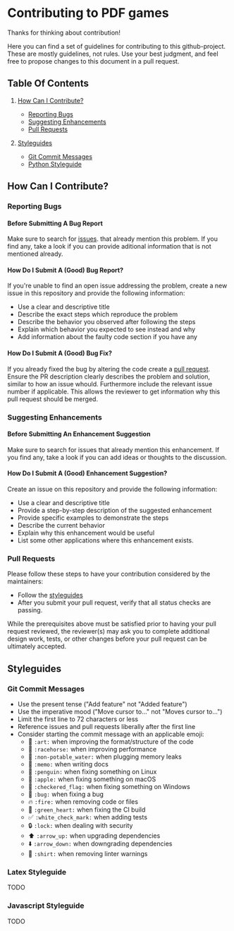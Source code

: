 # Contributing to PDF games

Thanks for thinking about contribution!

Here you can find a set of guidelines for contributing to this github-project.
These are mostly guidelines, not rules.
Use your best judgment, and feel free to propose changes to this document in a pull request.

## Table Of Contents

1. [How Can I Contribute?](#how-can-i-contribute)
    * [Reporting Bugs](#reporting-bugs)
    * [Suggesting Enhancements](#suggesting-enhancements)
    * [Pull Requests](#pull-requests)

2. [Styleguides](#styleguides)
    * [Git Commit Messages](#git-commit-messages)
    * [Python Styleguide](#python-styleguide)

## How Can I Contribute?

### Reporting Bugs

#### Before Submitting A Bug Report
Make sure to search for [issues](https://github.com/rwarnking/image-sorter/issues).
that already mention this problem. If you find any, take a look
if you can provide aditional information that is not mentioned already.

#### How Do I Submit A (Good) Bug Report?
If you're unable to find an open issue addressing the problem,
create a new issue in this repository and provide the following information:

* Use a clear and descriptive title
* Describe the exact steps which reproduce the problem
* Describe the behavior you observed after following the steps
* Explain which behavior you expected to see instead and why
* Add information about the faulty code section if you have any

#### How Do I Submit A (Good) Bug Fix?
If you already fixed the bug by altering the code create a [pull request](#pull-requests).
Ensure the PR description clearly describes the problem and solution, similar to how an issue
whould. Furthermore include the relevant issue number if applicable.
This allows the reviewer to get information why this pull request should be merged.

### Suggesting Enhancements

#### Before Submitting An Enhancement Suggestion
Make sure to search for issues that already mention this enhancement.
If you find any, take a look if you can add ideas or thoughts to the discussion.

#### How Do I Submit A (Good) Enhancement Suggestion?
Create an issue on this repository and provide the following information:

* Use a clear and descriptive title
* Provide a step-by-step description of the suggested enhancement
* Provide specific examples to demonstrate the steps
* Describe the current behavior
* Explain why this enhancement would be useful
* List some other applications where this enhancement exists.

### Pull Requests
Please follow these steps to have your contribution considered by the maintainers:

* Follow the [styleguides](#styleguides)
* After you submit your pull request, verify that all status checks are passing.

While the prerequisites above must be satisfied prior to having your pull request reviewed,
the reviewer(s) may ask you to complete additional design work, tests,
or other changes before your pull request can be ultimately accepted.

## Styleguides

### Git Commit Messages

* Use the present tense ("Add feature" not "Added feature")
* Use the imperative mood ("Move cursor to..." not "Moves cursor to...")
* Limit the first line to 72 characters or less
* Reference issues and pull requests liberally after the first line
* Consider starting the commit message with an applicable emoji:
    * :art: `:art:` when improving the format/structure of the code
    * :racehorse: `:racehorse:` when improving performance
    * :non-potable_water: `:non-potable_water:` when plugging memory leaks
    * :memo: `:memo:` when writing docs
    * :penguin: `:penguin:` when fixing something on Linux
    * :apple: `:apple:` when fixing something on macOS
    * :checkered_flag: `:checkered_flag:` when fixing something on Windows
    * :bug: `:bug:` when fixing a bug
    * :fire: `:fire:` when removing code or files
    * :green_heart: `:green_heart:` when fixing the CI build
    * :white_check_mark: `:white_check_mark:` when adding tests
    * :lock: `:lock:` when dealing with security
    * :arrow_up: `:arrow_up:` when upgrading dependencies
    * :arrow_down: `:arrow_down:` when downgrading dependencies
    * :shirt: `:shirt:` when removing linter warnings

### Latex Styleguide

TODO

### Javascript Styleguide

TODO
